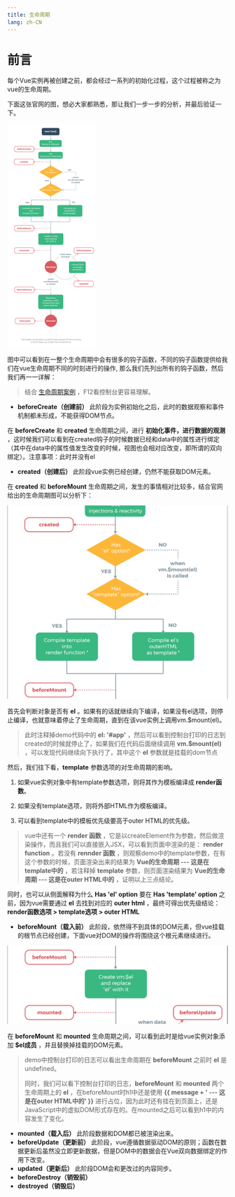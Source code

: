 ```yaml
---
title: 生命周期
lang: zh-CN
---
```

# 前言

​每个Vue实例再被创建之前，都会经过一系列的初始化过程，这个过程被称之为vue的生命周期。

​下面这张官网的图，想必大家都熟悉，那让我们一步一步的分析，并最后验证一下。

<img src="./images/lifecycle.png" alt="Vue 实例生命周期" style="zoom: 50%;" />

​图中可以看到在一整个生命周期中会有很多的钩子函数，不同的钩子函数提供给我们在vue生命周期不同的时刻进行的操作, 那么我们先列出所有的钩子函数，然后我们再一一详解：

> 结合 [生命周期案例](./demo.html) ，F12看控制台更容易理解。


- **beforeCreate（创建前）** 此阶段为实例初始化之后，此时的数据观察和事件机制都未形成，不能获得DOM节点。

在 **beforeCreate** 和 **created** 生命周期之间，进行 **初始化事件，进行数据的观测** ，这时候我们可以看到在created钩子的时候数据已经和data中的属性进行绑定（其中在data中的属性值发生改变的时候，视图也会相对应改变，即所谓的双向绑定）。
  ​
注意事项：此时并没有el

- **created（创建后）** 此阶段vue实例已经创建，仍然不能获取DOM元素。

在 **created** 和 **beforeMount** 生命周期之间，发生的事情相对比较多，结合官网给出的生命周期图可以分析下：

<img src="./images/createdToBeforeMount.png" alt="createdToBeforeMount" style="zoom:50%;" />

首先会判断对象是否有 **el** 。如果有的话就继续向下编译，如果没有el选项，则停止编译，也就意味着停止了生命周期，直到在该vue实例上调用vm.$mount(el)。

> ​此时注释掉demo代码中的 **el: '#app'** ，然后可以看到控制台打印的日志到created的时候就停止了，如果我们在代码后面继续调用 **vm.$mount(el)** ，可以发现代码继续向下执行了，其中这个 **el** 参数就是挂载的dom节点

然后，我们往下看，**template** 参数选项的对生命周期的影响。

1. 如果vue实例对象中有template参数选项，则将其作为模板编译成 **render函数**。

2. 如果没有template选项，则将外部HTML作为模板编译。

3. 可以看到template中的模板优先级要高于outer HTML的优先级。

> ​vue中还有一个 **render 函数** ，它是以createElement作为参数，然后做渲染操作，而且我们可以直接嵌入JSX，可以看到页面中渲染的是： **render function** 。若没有 **rennder 函数** ，则观察demo中的template参数，在有这个参数的时候，页面渲染出来的结果为 **Vue的生命周期 --- 这是在template中的** ，若注释掉 **template** 参数，则页面渲染结果为 **Vue的生命周期 --- 这是在outer HTML中的** ，证明以上三点结论。

同时，也可以从侧面解释为什么 **Has 'el' option** 要在 **Has 'template' option** 之前，因为vue需要通过 **el** 去找到对应的 **outer html** ，最终可得出优先级结论：**render函数选项 > template选项 > outer HTML**

- **beforeMount（载入前）** 此阶段，依然得不到具体的DOM元素，但vue挂载的根节点已经创建，下面vue对DOM的操作将围绕这个根元素继续进行。

<img src="./images/beforeMountToMounted.png" alt="beforeMountToMounted" style="zoom:50%;" />

在 **beforeMount** 和 **mounted** 生命周期之间，可以看到此时是给vue实例对象添加 **$el成员** ，并且替换掉挂载的DOM元素。

> ​demo中控制台打印的日志可以看出生命周期在 **beforeMount** 之前时 **el** 是undefined。
>
> ​同时，我们可以看下控制台打印的日志，**beforeMount** 和 **mounted** 两个生命周期上的 **el** ，在beforeMount时h1中还是使用 **{{ message + '  --- 这是在outer HTML中的' }}** 进行占位，因为此时还有挂在到页面上，还是JavaScript中的虚拟DOM形式存在的。在mounted之后可以看到h1中的内容发生了变化。



- **mounted（载入后）** 此阶段数据和DOM都已被渲染出来。
- **beforeUpdate（更新前）** 此阶段，vue遵循数据驱动DOM的原则；函数在数据更新后虽然没立即更新数据，但是DOM中的数据会在Vue双向数据绑定的作用下改变。
- **updated（更新后）** 此阶段DOM会和更改过的内容同步。
- **beforeDestroy（销毁前）**
- **destroyed（销毁后）**
